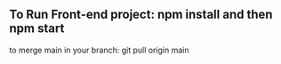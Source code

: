 To Run Front-end project: npm install and then npm start
--------------------------
to merge main in your branch: git pull origin main 